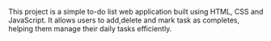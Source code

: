 This project is a simple to-do list web application 
built using HTML, CSS and JavaScript. It allows users
to add,delete and mark task as completes, helping them
manage their daily tasks efficiently.
